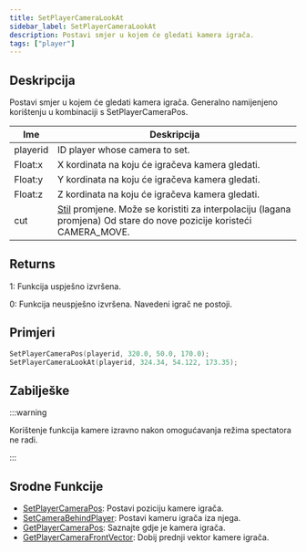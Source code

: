 ```yaml
---
title: SetPlayerCameraLookAt
sidebar_label: SetPlayerCameraLookAt
description: Postavi smjer u kojem će gledati kamera igrača.
tags: ["player"]
---
```


## Deskripcija

Postavi smjer u kojem će gledati kamera igrača. Generalno namijenjeno korištenju u kombinaciji s SetPlayerCameraPos.

| Ime      | Deskripcija                                                                                                                                                                                                          |
| -------- | -------------------------------------------------------------------------------------------------------------------------------------------------------------------------------------------------------------------- |
| playerid | ID player whose camera to set.                                                                                                                                                                                       |
| Float:x  | X kordinata na koju će igračeva kamera gledati.                                                                                                                                                                      |
| Float:y  | Y kordinata na koju će igračeva kamera gledati.                                                                                                                                                                      |
| Float:z  | Z kordinata na koju će igračeva kamera gledati.                                                                                                                                                                      |
| cut      | [Stil](../resources/cameracutstyles) promjene. Može se koristiti za interpolaciju (lagana promjena) Od stare do nove pozicije koristeći CAMERA_MOVE. |

## Returns

1: Funkcija uspješno izvršena.

0: Funkcija neuspješno izvršena. Navedeni igrač ne postoji.

## Primjeri

```c
SetPlayerCameraPos(playerid, 320.0, 50.0, 170.0);
SetPlayerCameraLookAt(playerid, 324.34, 54.122, 173.35);
```

## Zabilješke

:::warning

Korištenje funkcija kamere izravno nakon omogućavanja režima spectatora ne radi.

:::

## Srodne Funkcije

- [SetPlayerCameraPos](SetPlayerCameraPos): Postavi poziciju kamere igrača.
- [SetCameraBehindPlayer](SetCameraBehindPlayer): Postavi kameru igrača iza njega.
- [GetPlayerCameraPos](GetPlayerCameraPos): Saznajte gdje je kamera igrača.
- [GetPlayerCameraFrontVector](GetPlayerCameraFrontVector): Dobij prednji vektor kamere igrača.
